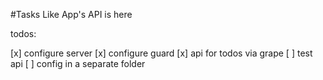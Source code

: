 #Tasks Like App's API is here

todos:

[x] configure server
[x] configure guard
[x] api for todos via grape
[ ] test api
[ ] config in a separate folder
